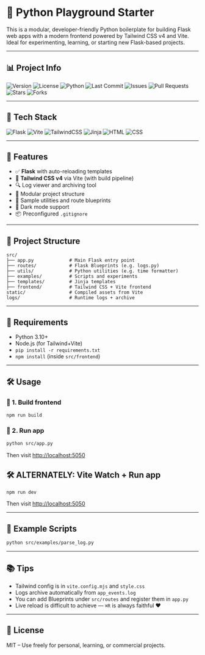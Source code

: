 # 🐍 Python Playground Starter

This is a modular, developer-friendly Python boilerplate for building Flask web apps with a modern frontend powered by Tailwind CSS v4 and Vite. Ideal for experimenting, learning, or starting new Flask-based projects.

---

## 📊 Project Info

![Version](https://img.shields.io/github/v/release/vaughn-taylor/python-playground?label=release)
![License](https://img.shields.io/github/license/vaughn-taylor/python-playground?color=blue)
![Python](https://img.shields.io/badge/python-3.10%2B-blue)
![Last Commit](https://img.shields.io/github/last-commit/vaughn-taylor/python-playground)
![Issues](https://img.shields.io/github/issues/vaughn-taylor/python-playground)
![Pull Requests](https://img.shields.io/github/issues-pr/vaughn-taylor/python-playground)
![Stars](https://img.shields.io/github/stars/vaughn-taylor/python-playground?style=social)
![Forks](https://img.shields.io/github/forks/vaughn-taylor/python-playground?style=social)

---

## 🧪 Tech Stack

![Flask](https://img.shields.io/badge/flask-2.x-lightgrey?logo=flask)
![Vite](https://img.shields.io/badge/vite-5.x-646CFF?logo=vite&logoColor=white)
![TailwindCSS](https://img.shields.io/badge/tailwindcss-4.x-38B2AC?logo=tailwindcss&logoColor=white)
![Jinja](https://img.shields.io/badge/jinja-3.x-B41717?logo=jinja&logoColor=white)
![HTML](https://img.shields.io/badge/html-5-orange?logo=html5)
![CSS](https://img.shields.io/badge/css-3-264de4?logo=css3&logoColor=white)

---

## 🚀 Features

- ✅ **Flask** with auto-reloading templates
- 🎨 **Tailwind CSS v4** via Vite (with build pipeline)
- 🔍 Log viewer and archiving tool
- 🧩 Modular project structure
- 🧪 Sample utilities and route blueprints
- 🌈 Dark mode support
- 📦 Preconfigured `.gitignore`

---

## 📁 Project Structure

```
src/
├── app.py             # Main Flask entry point
├── routes/            # Flask Blueprints (e.g. logs.py)
├── utils/             # Python utilities (e.g. time formatter)
├── examples/          # Scripts and experiments
├── templates/         # Jinja templates
├── frontend/          # Tailwind CSS + Vite frontend
static/                # Compiled assets from Vite
logs/                  # Runtime logs + archive
```

---

## 🧰 Requirements

- Python 3.10+
- Node.js (for Tailwind+Vite)
- `pip install -r requirements.txt`
- `npm install` (inside `src/frontend`)

---

## 🛠 Usage

### 🔧 1. Build frontend
```bash
npm run build
```

### 🧪 2. Run app
```bash
python src/app.py
```

Then visit [http://localhost:5050](http://localhost:5050)

## 🛠 ALTERNATELY: Vite Watch + Run app

```bash
npm run dev
```

Then visit [http://localhost:5050](http://localhost:5050)


---

## 🧪 Example Scripts

```bash
python src/examples/parse_log.py
```

---

## 📚 Tips

- Tailwind config is in `vite.config.mjs` and `style.css`
- Logs archive automatically from `app_events.log`
- You can add Blueprints under `src/routes` and register them in `app.py`
- Live reload is difficult to achieve — `⌘R` is always faithful ❤️

---

## 📎 License

MIT – Use freely for personal, learning, or commercial projects.